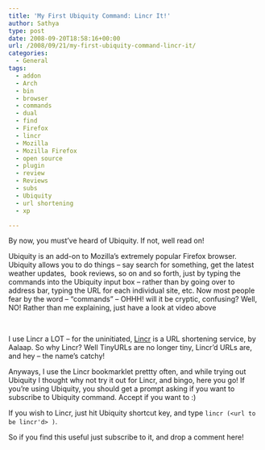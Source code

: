 ```yaml
---
title: 'My First Ubiquity Command: Lincr It!'
author: Sathya
type: post
date: 2008-09-20T18:58:16+00:00
url: /2008/09/21/my-first-ubiquity-command-lincr-it/
categories:
  - General
tags:
  - addon
  - Arch
  - bin
  - browser
  - commands
  - dual
  - find
  - Firefox
  - lincr
  - Mozilla
  - Mozilla Firefox
  - open source
  - plugin
  - review
  - Reviews
  - subs
  - Ubiquity
  - url shortening
  - xp

---
```

By now, you must&#8217;ve heard of Ubiquity. If not, well read on! 

<link rel="commands" href="http://sathyasays.com/wp-content/lincr.js" name="Lincr It!" />
Ubiquity is an add-on to Mozilla&#8217;s extremely popular Firefox browser. Ubiquity allows you to do things &#8211; say search for something, get the latest weather updates,  book reviews, so on and so forth, just by typing the commands into the Ubiquity input box &#8211; rather than by going over to address bar, typing the URL for each individual site, etc. Now most people fear by the word &#8211; &#8220;commands&#8221; &#8211; OHHH! will it be cryptic, confusing? Well, NO! Rather than me explaining, just have a look at video above

 

I use Lincr a LOT &#8211; for the uninitiated, [Lincr][1] is a URL shortening service, by Aalaap. So why Lincr? Well TinyURLs are no longer tiny, Lincr&#8217;d URLs are, and hey &#8211; the name&#8217;s catchy! 

Anyways, I use the Lincr bookmarklet prettty often, and while trying out Ubiquity I thought why not try it out for Lincr, and bingo, here you go! If you&#8217;re using Ubiquity, you should get a prompt asking if you want to subscribe to Ubiquity command. Accept if you want to :)

If you wish to Lincr, just hit Ubiquity shortcut key, and type `lincr (<url to be lincr'd> )`.

So if you find this useful just subscribe to it, and drop a comment here!

 [1]: http://lin.cr/